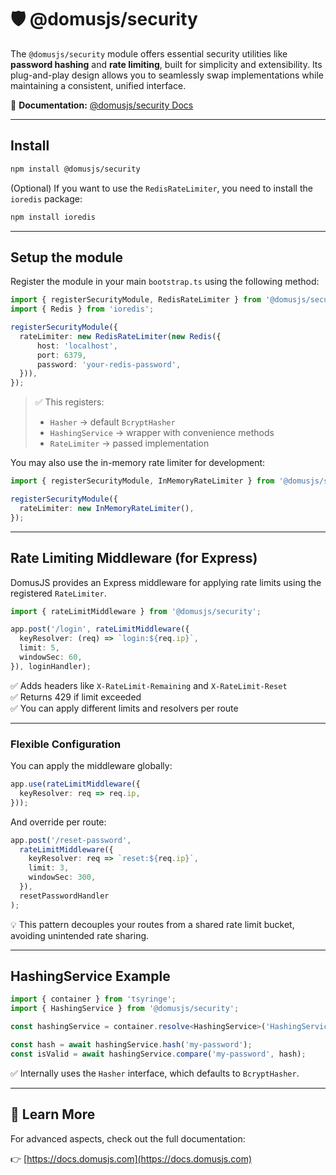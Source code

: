 # 🛡️ @domusjs/security

The `@domusjs/security` module offers essential security utilities like **password hashing** and **rate limiting**, built for simplicity and extensibility. Its plug-and-play design allows you to seamlessly swap implementations while maintaining a consistent, unified interface.

📘 **Documentation:** [@domusjs/security Docs](https://docs.domusjs.com/modules/security/security-introduction/)

---

## Install

```bash
npm install @domusjs/security
```

(Optional) If you want to use the `RedisRateLimiter`, you need to install the `ioredis` package:

```bash
npm install ioredis
```

---

## Setup the module

Register the module in your main `bootstrap.ts` using the following method:

```ts
import { registerSecurityModule, RedisRateLimiter } from '@domusjs/security';
import { Redis } from 'ioredis';

registerSecurityModule({
  rateLimiter: new RedisRateLimiter(new Redis({
      host: 'localhost',
      port: 6379,
      password: 'your-redis-password',
  })),
});
```

> ✅ This registers:
> - `Hasher` → default `BcryptHasher`
> - `HashingService` → wrapper with convenience methods
> - `RateLimiter` → passed implementation

You may also use the in-memory rate limiter for development:

```ts
import { registerSecurityModule, InMemoryRateLimiter } from '@domusjs/security';

registerSecurityModule({
  rateLimiter: new InMemoryRateLimiter(),
});
```

---

## Rate Limiting Middleware (for Express)

DomusJS provides an Express middleware for applying rate limits using the registered `RateLimiter`.

```ts
import { rateLimitMiddleware } from '@domusjs/security';

app.post('/login', rateLimitMiddleware({
  keyResolver: (req) => `login:${req.ip}`,
  limit: 5,
  windowSec: 60,
}), loginHandler);
```

✅ Adds headers like `X-RateLimit-Remaining` and `X-RateLimit-Reset`  
✅ Returns 429 if limit exceeded  
✅ You can apply different limits and resolvers per route

---

### Flexible Configuration

You can apply the middleware globally:

```ts
app.use(rateLimitMiddleware({
  keyResolver: req => req.ip,
}));
```

And override per route:

```ts
app.post('/reset-password',
  rateLimitMiddleware({
    keyResolver: req => `reset:${req.ip}`,
    limit: 3,
    windowSec: 300,
  }),
  resetPasswordHandler
);
```

💡 This pattern decouples your routes from a shared rate limit bucket, avoiding unintended rate sharing.

---

## HashingService Example

```ts
import { container } from 'tsyringe';
import { HashingService } from '@domusjs/security';

const hashingService = container.resolve<HashingService>('HashingService');

const hash = await hashingService.hash('my-password');
const isValid = await hashingService.compare('my-password', hash);
```

✅ Internally uses the `Hasher` interface, which defaults to `BcryptHasher`.

---

## 🔗 Learn More

For advanced aspects, check out the full documentation:

👉 [https://docs.domusjs.com](https://docs.domusjs.com)
